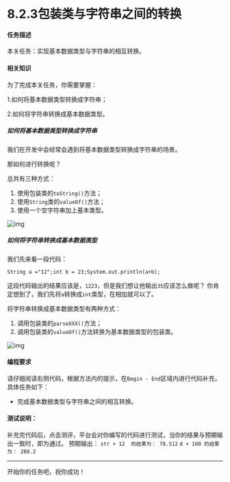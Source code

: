 # 8.2.3包装类与字符串之间的转换

#### 任务描述

本关任务：实现基本数据类型与字符串的相互转换。

#### 相关知识

为了完成本关任务，你需要掌握：

1.如何将基本数据类型转换成字符串；

2.如何将字符串转换成基本数据类型。

##### 如何将基本数据类型转换成字符串

我们在开发中会经常会遇到将基本数据类型转换成字符串的场景。

那如何进行转换呢？

总共有三种方式：

1. 使用包装类的`toString()`方法；
2. 使用`String`类的`valueOf()`方法；
3. 使用一个空字符串加上基本类型。

![img](https://data.educoder.net/api/attachments/S2JveTRLWFFtRUZCS1JSMlZnQVN3Zz09)

##### 如何将字符串转换成基本数据类型

我们先来看一段代码：

```
String a ="12";int b = 23;System.out.println(a+b);
```

这段代码输出的结果应该是，`1223`，但是我们想让他输出`35`应该怎么做呢？ 你肯定想到了，我们先将`a`转换成`int`类型，在相加就可以了。

将字符串转换成基本数据类型有两种方式：

1. 调用包装类的`parseXXX()`方法；
2. 调用包装类的`valueOf()`方法转换为基本数据类型的包装类。

![img](https://data.educoder.net/api/attachments/RkV4TVYrNG1UWXd2eUtmZjlsUjBYQT09)

#### 编程要求

请仔细阅读右侧代码，根据方法内的提示，在`Begin - End`区域内进行代码补充，具体任务如下：

- 完成基本数据类型与字符串之间的相互转换。

#### 测试说明：

补充完代码后，点击测评，平台会对你编写的代码进行测试，当你的结果与预期输出一致时，即为通过。 预期输出： `str + 12  的结果为： 78.512` `d + 100 的结果为： 280.2`

------

开始你的任务吧，祝你成功！